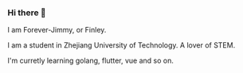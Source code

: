 ### Hi there 👋

I am Forever-Jimmy, or Finley.

I am a student in Zhejiang  University of Technology.
A lover of STEM.

I'm curretly learning golang, flutter, vue and so on.

<!--
**Forever-Jimmy/Forever-Jimmy** is a ✨ _special_ ✨ repository because its `README.md` (this file) appears on your GitHub profile.

Here are some ideas to get you started:

- 🔭 I’m currently working on ...
- 🌱 I’m currently learning ...
- 👯 I’m looking to collaborate on ...
- 🤔 I’m looking for help with ...
- 💬 Ask me about ...
- 📫 How to reach me: ...
- 😄 Pronouns: ...
- ⚡ Fun fact: ...
-->
